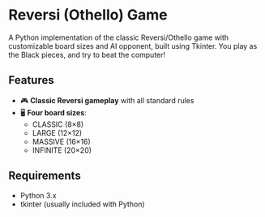# Reversi (Othello) Game

A Python implementation of the classic Reversi/Othello game with customizable board sizes and AI opponent, built using Tkinter. You play as the Black pieces, and try to beat the computer!

## Features

- 🎮 **Classic Reversi gameplay** with all standard rules
- 🖥️ **Four board sizes**:
  - CLASSIC (8×8)
  - LARGE (12×12)
  - MASSIVE (16×16) 
  - INFINITE (20×20)

## Requirements

- Python 3.x
- tkinter (usually included with Python)